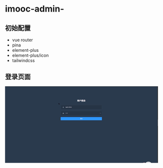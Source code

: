 # imooc-admin-

## 初始配置
* vue router
* pina
* element-plus
* element-plus/icon
* tailwindcss

## 登录页面
![](./public/Design/Login/login-1.png)
